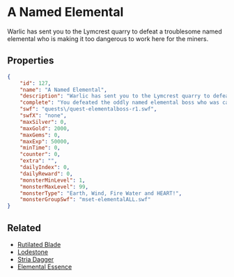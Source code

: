 # A Named Elemental

Warlic has sent you to the Lymcrest quarry to defeat a troublesome named elemental who is making it too dangerous to work here for the miners.

## Properties

```json
{
    "id": 127,
    "name": "A Named Elemental",
    "description": "Warlic has sent you to the Lymcrest quarry to defeat a troublesome named elemental who is making it too dangerous to work here for the miners.",
    "complete": "You defeated the oddly named elemental boss who was causing problems in this part of the quarry. Hopefully this will be the last you see of that particular elemental.",
    "swf": "quests\/quest-elementalboss-r1.swf",
    "swfX": "none",
    "maxSilver": 0,
    "maxGold": 2000,
    "maxGems": 0,
    "maxExp": 50000,
    "minTime": 0,
    "counter": 0,
    "extra": "",
    "dailyIndex": 0,
    "dailyReward": 0,
    "monsterMinLevel": 1,
    "monsterMaxLevel": 99,
    "monsterType": "Earth, Wind, Fire Water and HEART!",
    "monsterGroupSwf": "mset-elementalALL.swf"
}
```

## Related

- [Rutilated Blade](../items/837-rutilated-blade.md)
- [Lodestone](../items/838-lodestone.md)
- [Stria Dagger](../items/839-stria-dagger.md)
- [Elemental Essence](../items/864-elemental-essence.md)

